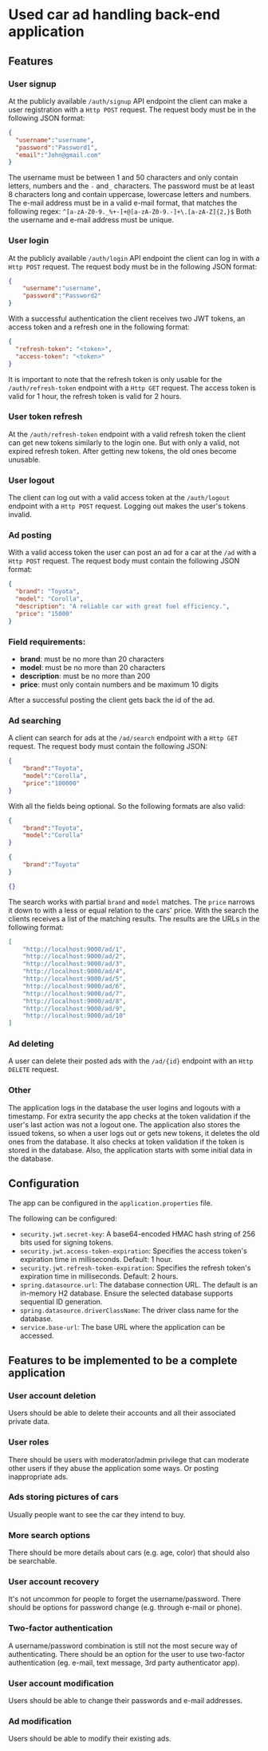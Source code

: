 # Used car ad handling back-end application

## Features
### User signup
At the publicly available `/auth/signup` API endpoint the client
can make a user registration with a `Http POST` request.
The request body must be in the following JSON format:

```json
{
  "username":"username",
  "password":"Password1",
  "email":"John@gmail.com"
}
```
The username must be between 1 and 50 characters and only contain letters, numbers
and the `-` and`_` characters.
The password must be at least 8 characters long and contain uppercase, lowercase
letters and numbers.
The e-mail address must be in a valid e-mail format, that matches the following regex:
`^[a-zA-Z0-9._%+-]+@[a-zA-Z0-9.-]+\.[a-zA-Z]{2,}$`
Both the username and e-mail address must be unique.

### User login
At the publicly available `/auth/login` API endpoint the client
can log in with a `Http POST` request.
The request body must be in the following JSON format:
```json
{
    "username":"username",
    "password":"Password2"
}
```
With a successful authentication the client receives two JWT tokens, an access token and 
a refresh one in the following format:
```json
{
  "refresh-token": "<token>",
  "access-token": "<token>"
}
```
It is important to note that the refresh token is only usable for the `/auth/refresh-token`
endpoint with a `Http GET` request.
The access token is valid for 1 hour, the refresh token is valid for 2 hours.

### User token refresh
At the `/auth/refresh-token` endpoint with a valid refresh token the client can get new tokens similarly 
to the login one.
But with only a valid, not expired refresh token. After getting new tokens, the old ones become unusable.
### User logout
The client can log out with a valid access token at the `/auth/logout` endpoint with a `Http POST` request. Logging out
makes the user's tokens invalid.
### Ad posting
With a valid access token the user can post an ad for a car at the `/ad`  with a `Http POST` request.
The request body must contain the following JSON format:
```json
{
  "brand": "Toyota",
  "model": "Corolla",
  "description": "A reliable car with great fuel efficiency.",
  "price": "15000"
}
```
### Field requirements:
 - **brand**: must be no more than 20 characters
 - **model**: must be no more than 20 characters
 - **description**: must be no more than 200
 - **price**: must only contain numbers and be maximum 10 digits

After a successful posting the client gets back the id of the ad.

### Ad searching
A client can search for ads at the `/ad/search` endpoint with a `Http GET` request. The request body must contain the 
following JSON:
```json
{
    "brand":"Toyota",
    "model":"Corolla",
    "price":"100000"
}
```
With all the fields being optional.
So the following formats are also valid:
```json
{
    "brand":"Toyota",
    "model":"Corolla"
}
```
```json
{
    "brand":"Toyota"
}
```
```json
{}
```
The search works with partial `brand` and `model` matches. The `price` narrows it down to with a less or equal relation
to the cars' price.
With the search the clients receives a list of the matching results.
The results are the URLs in the following format:
```json
[
    "http://localhost:9000/ad/1",
    "http://localhost:9000/ad/2",
    "http://localhost:9000/ad/3",
    "http://localhost:9000/ad/4",
    "http://localhost:9000/ad/5",
    "http://localhost:9000/ad/6",
    "http://localhost:9000/ad/7",
    "http://localhost:9000/ad/8",
    "http://localhost:9000/ad/9",
    "http://localhost:9000/ad/10"
]
```
### Ad deleting
A user can delete their posted ads with the `/ad/{id}` endpoint with an `Http DELETE` request.

### Other
The application logs in the database the user logins and logouts with a timestamp. For extra security the app checks 
at the token validation if the user's last action was not a logout one.
The application also stores the issued tokens, so when a user logs out or gets new tokens, it deletes the old ones from
the database. It also checks at token validation if the token is stored in the database.
Also, the application starts with some initial data in the database.

## Configuration
The app can be configured in the `application.properties` file.

The following can be configured:
 - `security.jwt.secret-key`: A base64-encoded HMAC hash string of 256 bits used for signing tokens.
 - `security.jwt.access-token-expiration`: Specifies the access token's expiration time in milliseconds. Default: 1 hour.
 - `security.jwt.refresh-token-expiration`: Specifies the refresh token's expiration time in milliseconds. Default: 2 hours.
 - `spring.datasource.url`: The database connection URL. The default is an in-memory H2 database. Ensure the selected database supports sequential ID generation.
 - `spring.datasource.driverClassName`: The driver class name for the database.
 - `service.base-url`: The base URL where the application can be accessed.

## Features to be implemented to be a complete application
### User account deletion
Users should be able to delete their accounts and all their associated private data.
### User roles
There should be users with moderator/admin privilege that can moderate other users if they abuse the application some ways.
Or posting inappropriate ads.
### Ads storing pictures of cars
Usually people want to see the car they intend to buy.
### More search options
There should be more details about cars (e.g. age, color) that should also be searchable.
### User account recovery
It's not uncommon for people to forget the username/password. There should be options
for password change (e.g. through e-mail or phone).
### Two-factor authentication
A username/password combination is still not the most secure way of authenticating. There should be an option for the user
to use two-factor authentication (eg. e-mail, text message, 3rd party authenticator app).
### User account modification
Users should be able to change their passwords and e-mail addresses.
### Ad modification
Users should be able to modify their existing ads.